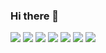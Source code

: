 ### Hi there 👋

<span >
  <img src="https://img.shields.io/badge/-Vue-green" />
  <img src="https://img.shields.io/badge/-React-blue" />
  <img src="https://img.shields.io/badge/-TypeScript-blue" />
  <img src="https://img.shields.io/badge/-Node-yellowgreen" />
  <img src="https://img.shields.io/badge/-HTML5-E34F26" />
  <img src="https://img.shields.io/badge/-CSS3-1572B6" />
  <img src="https://img.shields.io/badge/-JavaScript-oringe" />
</span>

<!--
**chin-ray/chin-ray** is a ✨ _special_ ✨ repository because its `README.md` (this file) appears on your GitHub profile.

Here are some ideas to get you started:

- 🔭 I’m currently working on ...
- 🌱 I’m currently learning ...
- 👯 I’m looking to collaborate on ...
- 🤔 I’m looking for help with ...
- 💬 Ask me about ...
- 📫 How to reach me: ...
- 😄 Pronouns: ...
- ⚡ Fun fact: ...
-->
